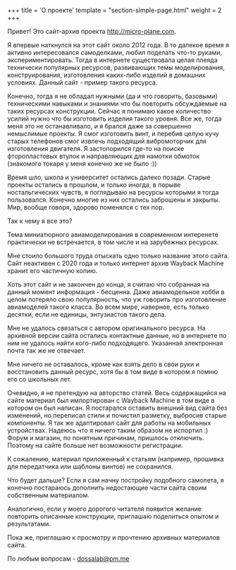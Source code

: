 +++
title = 'О проекте'
template = "section-simple-page.html"
weight = 2
+++

Привет! Это сайт-архив проекта <http://micro-plane.com>.

Я впервые наткнулся на этот сайт около 2012 года. В то далекое время я активно интересовался самоделками, любил поделать что-то руками, экспериментировать. Тогда в интернете существовала целая плеяда технически популярных ресурсов, развивающих темы моделирования, конструирования, изготовления каких-либо изделий в домашних условиях. Данный сайт - пример такого ресурса.

Конечно, тогда я не обладал нужными (да и что говорить, базовыми) техническими навыками и знаниями что бы повторить обсуждаемые на таких ресурсах конструкции. Сейчас я понимаю какое количество усилий нужно что бы изготовить изделия такого уровня. Все же, тогда меня это не останавливало, и я брался даже за совершенно немыслимые проекты. Я смог изготовить винт, и перебив целую кучу старых телефонов смог извлечь подходящий вибромоторчик для изготовления двигателя. Я застопорился где-то на поиске фторопластовых втулок и направляющих для намотки обмоток (знакомого токаря у меня конечно же не было :))

Время шло, школа и университет остались далеко позади. Старые проекты остались в прошлом, и только иногда, в порыве ностальгических чувств, я поглядываю на ресурсы которыми я тогда пользовался.
Конечно многие из них остались заброшены и закрыты. Мир, вообще говоря, здорово поменялся с тех пор.

Так к чему я все это?

Тема миниатюрного авиамоделирования в современном интеренете практически не встречается, в том числе и на зарубежных ресурсах.

Мне стоило большого труда отыскать одно только название этого сайта. Сайт неактивен с 2020 года и только интернет архив Wayback Machine хранит его частичную копию. 
 
Хоть этот сайт и не закончен до конца, я считаю что собранная на данный момент информация - бесценна. Даже авиамодельное хобби в целом потеряло свою популярность, что уж говорить про изготовление авиамоделей такого класса. Во всем мире, наверное, есть только десятки, если не единицы, энтузиастов такого дела.

Мне не удалось связаться с автором оригинального ресурса. На архивной версии сайта остались контактные данные, но в интернете по ним не удалось найти кого-либо подходящего. Указанная электронная почта так же не отвечает.

Мне ничего не оставалось, кроме как взять дело в свои руки и восстановить данный ресурс, хотя бы в том виде в котором я помню его со школьных лет.

Очевидно, я не претендую на авторство статей. Весь содержащийся на сайте материал был импортирован с Wayback Machine в том виде в котором он был написан. Я постарался оставить внешний вид сайта без изменений, но переписал стили и почистил разметку, выбросив старые компоненты. Я так же адаптировал сайт для работы на мобильных устройствах. Надеюсь что я ничего таким образом не испортил :) Форум и магазин, по понятным причинам, пришлось отключить. Поэтому на сайте больше нет возможности регистрации.

К сожалению, материал приложенный к статьям (например, прошивка для передатчика или шаблоны винтов) не сохранился.

Что будет дальше? Если я сам начну постройку подобного самолета, я конечно постараюсь дополнить недостающие части сайта своим собственным материалом.

Аналогично, если у моего дорогого читателя появится желание повторить описанные конструкции, приглашаю поделиться опытом и результатами.

Пока же, приглашаю к просмотру и прочтению архивных материалов сайта.

По любым вопросам - <dossalab@pm.me>
